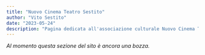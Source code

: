 ```yaml
---
title: "Nuovo Cinema Teatro Sestito"
author: "Vito Sestito"
date: "2023-05-24"
description: "Pagina dedicata all'associazione culturale Nuovo Cinema Teatro Sestito"
---
```

*Al momento questa sezione del sito è ancora una bozza.*